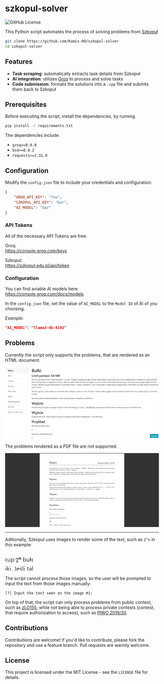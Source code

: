 # szkopul-solver

![GitHub License](https://img.shields.io/github/license/Kamix-08/szkopul-solver)

This Python script automates the process of solving problems from [Szkopuł](https://szkopul.edu.pl)

```bash
git clone https://github.com/Kamix-08/szkopul-solver
cd szkopul-solver
```

## Features

- **Task scraping**: automatically extracts task details from Szkopuł
- **AI integration**: utilizes [Groq](https://groq.com) to process and solve tasks
- **Code submission**: formats the solutions into a `.cpp` file and submits them back to Szkopuł

## Prerequisites

Before executing the script, install the dependencies, by running

```bash
pip install -r requirements.txt
```

The dependencies include:

- `groq>=0.9.0`
- `bs4>=0.0.2`
- `requests>=2.31.0`

## Configuration

Modify the `config.json` file to include your credentials and configuration:

```json
{
    "GROQ_API_KEY": "foo",
    "SZKOPUL_API_KEY": "bar",
    "AI_MODEL": "baz"
}
```

### API Tokens

All of the necessary API Tokens are free.

Groq: <br> https://console.groq.com/keys

Szkopul: <br> https://szkopul.edu.pl/api/token

### Configuration

You can find aviable AI models here: <br> https://console.groq.com/docs/models

In the `config.json` file, set the value of `AI_MODEL` to the `Model ID` of AI of you choosing.

_Example:_

```json
"AI_MODEL": "llama3-8b-8192"
```

## Problems

Currently the script only supports the problems, that are rendered as an HTML document:

![Example of correctly rendered problem](images/img01.png "Example of correctly rendered problem")

The problems rendered as a PDF file are not supported:

![Example of incorrectly rendered problem](images/img02.png "Example of incorrectly rendered problem")

---

Aditionally, Szkopul uses images to render some of the text, such as `2^n` in this example:

![Example of incorrectly rendered text](images/img03.png "Example of incorrectly rendered text")

The script cannot process those images, so the user will be prompted to input the text from those images manually:

```plaintext
[?] Input the text seen on the image #1: 
```

On top of that, the script can only process problems from public contest, such as [zLO155](https://szkopul.edu.pl/c/zlo155/), while not being able to process private contests (contest, that require authorization to access), such as [PIWO 2019/20](https://szkopul.edu.pl/c/piwo-201920/).

## Contributions

Contributions are welcome! If you'd like to contribute, please fork the repository and use a feature branch. Pull requests are warmly welcome.

## License 

This project is licensed under the MIT License - see the `LICENSE` file for details.